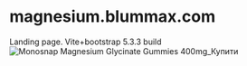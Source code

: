# magnesium.blummax.com
Landing page. Vite+bootstrap 5.3.3 build
![Monosnap Magnesium Glycinate Gummies 400mg_Купити ](https://github.com/user-attachments/assets/ede2dd10-8f2f-4018-a7af-1ec63409780b)
